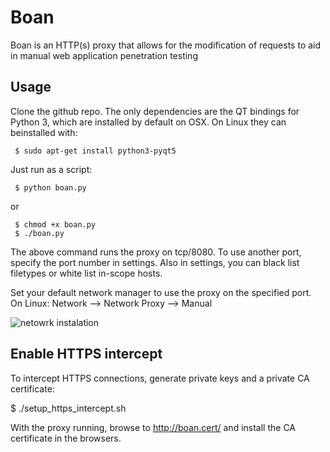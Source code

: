 # Boan
Boan is an HTTP(s) proxy that allows for the modification of requests to aid in manual web application penetration testing

## Usage

Clone the github repo. The only dependencies are the QT bindings for Python 3, which are installed by default on OSX. On Linux they can beinstalled with:
```
 $ sudo apt-get install python3-pyqt5
```
Just run as a script:
```
 $ python boan.py
```
or
```
 $ chmod +x boan.py
 $ ./boan.py
```
The above command runs the proxy on tcp/8080. To use another port, specify the port number in settings. Also in settings, you can black list filetypes or white list in-scope hosts.

Set your default network manager to use the proxy on the specified port. On Linux: Network --> Network Proxy --> Manual

![netowrk instalation](http://i63.tinypic.com/2i1321f.png)

## Enable HTTPS intercept

To intercept HTTPS connections, generate private keys and a private CA certificate:

 $ ./setup_https_intercept.sh

With the proxy running, browse to http://boan.cert/ and install the CA certificate in the browsers.





